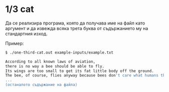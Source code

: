 # 1/3 cat

Да се реализира програма, която да получава име на файл като аргумент и да извежда
всяка трета буква от съдържанието му на стандартния изход.

Пример:

```bash
$ ./one-third-cat.out example-inputs/example.txt

According to all known laws of aviation,
there is no way a bee should be able to fly.
Its wings are too small to get its fat little body off the ground.
The bee, of course, flies anyway because bees don't care what humans think is impossible.
...
(останалото съдържание на файла)
```
